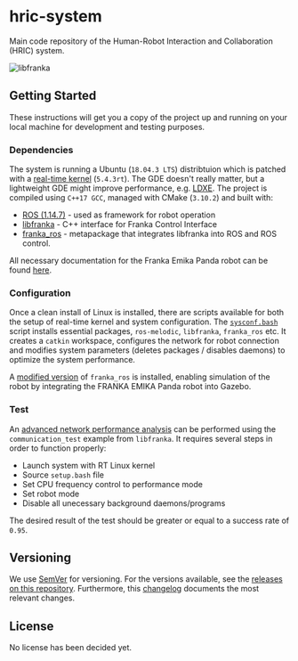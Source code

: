 # hric-system

Main code repository of the Human-Robot Interaction and Collaboration (HRIC) system.

![libfranka](https://frankaemika.github.io/docs/_images/libfranka-architecture.png "libfranka schematic overview.")

## Getting Started

These instructions will get you a copy of the project up and running on your local machine for development and testing purposes.

### Dependencies

The system is running a Ubuntu (`18.04.3 LTS`) distribtuion which is patched with a [real-time kernel][rt-kernel] (`5.4.3rt`). The GDE doesn't really matter, but a lightweight GDE might improve performance, e.g. [LDXE][lubuntu]. The project is compiled using `C++17 GCC`, managed with CMake (`3.10.2`) and built with:

* [ROS (1.14.7)](http://wiki.ros.org/melodic/Installation/Ubuntu) - used as framework for robot operation
* [libfranka](https://frankaemika.github.io/docs/libfranka.html) - C++ interface for Franka Control Interface
* [franka_ros](https://github.com/frankaemika/franka_ros) - metapackage that integrates libfranka into ROS and ROS control.

All necessary documentation for the Franka Emika Panda robot can be found [here](https://frankaemika.github.io/docs/).

### Configuration

Once a clean install of Linux is installed, there are scripts available for both the setup of real-time kernel and system configuration. The [`sysconf.bash`][sysconf-sh] script installs essential packages, `ros-melodic`, `libfranka`, `franka_ros` etc. It creates a `catkin` workspace, configures the network for robot connection and modifies system parameters (deletes packages / disables daemons) to optimize the system performance.

A [modified version][erdal-ros] of `franka_ros` is installed, enabling simulation of the robot by integrating the FRANKA EMIKA Panda robot into Gazebo.

### Test

An [advanced network performance analysis][comm-test] can be performed using the `communication_test` example from `libfranka`. It requires several steps in order to function properly:

- Launch system with RT Linux kernel
- Source `setup.bash` file
- Set CPU frequency control to performance mode
- Set robot mode
- Disable all unecessary background daemons/programs

The desired result of the test should be greater or equal to a success rate of `0.95`.

## Versioning

We use [SemVer](http://semver.org/) for versioning. For the versions available, see the [releases on this repository](about:blank). Furthermore, this [changelog](CHANGELOG.md) documents the most relevant changes.

## License

No license has been decided yet.

[rt-kernel]: https://index.ros.org/doc/ros2/Tutorials/Building-Realtime-rt_preempt-kernel-for-ROS-2/
[lubuntu]: https://lubuntu.me/
[rtkernel-sh]: google.com
[sysconf-sh]: google.com
[erdal-ros]: https://erdalpekel.de/?p=55
[comm-test]: https://frankaemika.github.io/docs/troubleshooting.html#advanced-network-performance-analysis
